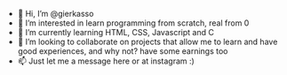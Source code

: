 - 👋 Hi, I’m @gierkasso
- 👀 I’m interested in learn programming from scratch, real from 0
- 🌱 I’m currently learning HTML, CSS, Javascript and C
- 💞️ I’m looking to collaborate on projects that allow me to learn and have good experiences, and why not? have some earnings too
- 📫 Just let me a message here or at instagram :)

<!---
Gierkasso/Gierkasso is a ✨ special ✨ repository because its `README.md` (this file) appears on your GitHub profile.
You can click the Preview link to take a look at your changes.
--->
